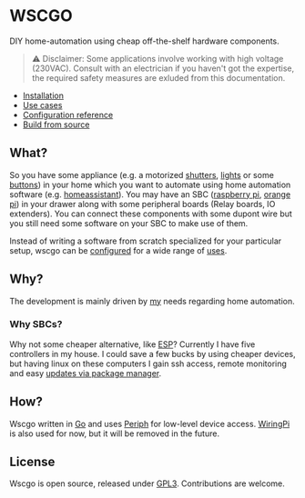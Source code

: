 # WSCGO

DIY home-automation using cheap off-the-shelf hardware components.

> :warning: Disclaimer: Some applications involve working with high voltage (230VAC). Consult with an electrician if you haven't got the expertise, the required safety measures are exluded from this documentation.

- [Installation](install.md)
- [Use cases](usecases/usecaselist.md)
- [Configuration reference](configuration.md)
- [Build from source](build.md)

## What?

So you have some appliance (e.g. a motorized [shutters](usecases/uc-5.md), [lights](usecases/uc-1.md) or some [buttons](usescases/uc-3.md)) in your home which you want to automate using home automation software (e.g. [homeassistant](https://www.home-assistant.io/)). You may have an SBC ([raspberry pi](https://www.raspberrypi.org/), [orange pi](http://www.orangepi.org/)) in your drawer along with some peripheral boards (Relay boards, IO extenders). You can connect these components with some dupont wire but you still need some software on your SBC to make use of them. 

Instead of writing a software from scratch specialized for your particular setup, wscgo can be [configured](configuration.md) for a wide range of [uses](usecases/usecaselist.md).

## Why?

The development is mainly driven by [my](https://github.com/balazsgrill) needs regarding home automation.

### Why SBCs?

Why not some cheaper alternative, like [ESP](https://en.wikipedia.org/wiki/ESP8266)? Currently I have five controllers in my house. I could save a few bucks by using cheaper devices, but having linux on these computers I gain ssh access, remote monitoring and easy [updates via package manager](install.md).

## How?

Wscgo written in [Go](https://golang.org) and uses [Periph](https://periph.io) for low-level device access. [WiringPi](http://wiringpi.com/) is also used for now, but it will be removed in the future.

## License

Wscgo is open source, released under [GPL3](../LICENSE). Contributions are welcome.